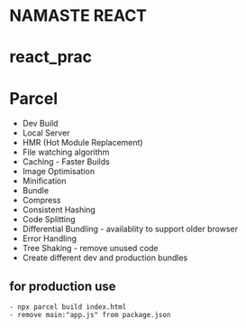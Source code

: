 # NAMASTE REACT 
# react_prac

# Parcel
- Dev Build
- Local Server
- HMR (Hot Module Replacement)
- File watching algorithm
- Caching - Faster Builds
- Image Optimisation
- Minification 
- Bundle
- Compress
- Consistent Hashing
- Code Splitting
- Differential Bundling - availablity to support older browser
- Error Handling
- Tree Shaking - remove unused code
- Create different dev and production bundles
## for production use
    - npx parcel build index.html
    - remove main:"app.js" from package.json

